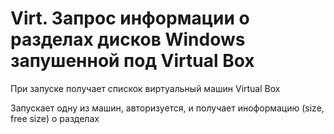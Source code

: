 # Virt. Запрос информации о разделах дисков Windows запушенной под Virtual Box

При запуске получает спискок виртуальный машин Virtual Box

Запускает одну из машин, авторизуется, и получает иноформацию (size, free size) о разделах

